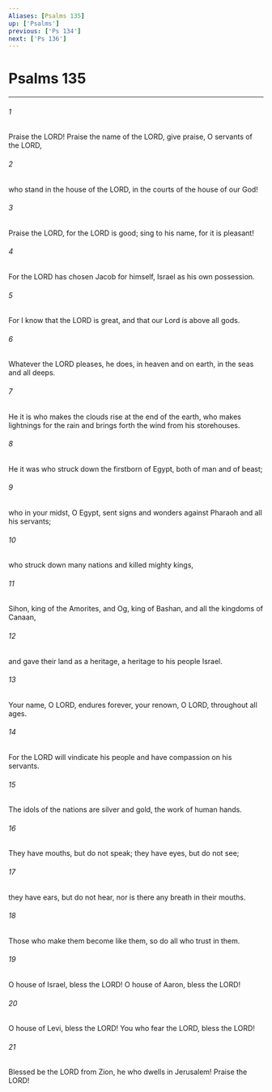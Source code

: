 ```yaml
---
Aliases: [Psalms 135]
up: ['Psalms']
previous: ['Ps 134']
next: ['Ps 136']
---
```

# Psalms 135
***



###### 1 
Praise the LORD! Praise the name of the LORD, give praise, O servants of the LORD, 

###### 2 
who stand in the house of the LORD, in the courts of the house of our God! 

###### 3 
Praise the LORD, for the LORD is good; sing to his name, for it is pleasant! 

###### 4 
For the LORD has chosen Jacob for himself, Israel as his own possession. 

###### 5 
For I know that the LORD is great, and that our Lord is above all gods. 

###### 6 
Whatever the LORD pleases, he does, in heaven and on earth, in the seas and all deeps. 

###### 7 
He it is who makes the clouds rise at the end of the earth, who makes lightnings for the rain and brings forth the wind from his storehouses. 

###### 8 
He it was who struck down the firstborn of Egypt, both of man and of beast; 

###### 9 
who in your midst, O Egypt, sent signs and wonders against Pharaoh and all his servants; 

###### 10 
who struck down many nations and killed mighty kings, 

###### 11 
Sihon, king of the Amorites, and Og, king of Bashan, and all the kingdoms of Canaan, 

###### 12 
and gave their land as a heritage, a heritage to his people Israel. 

###### 13 
Your name, O LORD, endures forever, your renown, O LORD, throughout all ages. 

###### 14 
For the LORD will vindicate his people and have compassion on his servants. 

###### 15 
The idols of the nations are silver and gold, the work of human hands. 

###### 16 
They have mouths, but do not speak; they have eyes, but do not see; 

###### 17 
they have ears, but do not hear, nor is there any breath in their mouths. 

###### 18 
Those who make them become like them, so do all who trust in them. 

###### 19 
O house of Israel, bless the LORD! O house of Aaron, bless the LORD! 

###### 20 
O house of Levi, bless the LORD! You who fear the LORD, bless the LORD! 

###### 21 
Blessed be the LORD from Zion, he who dwells in Jerusalem! Praise the LORD!
